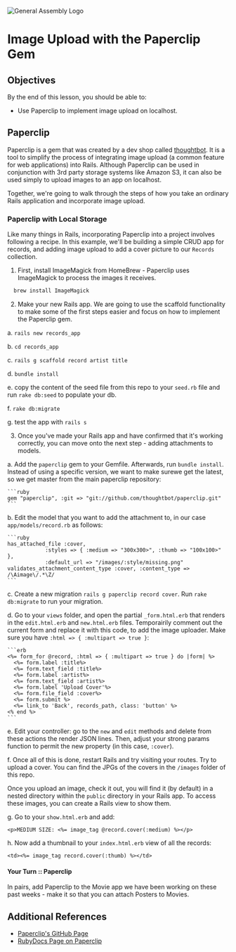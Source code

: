 ![General Assembly Logo](http://i.imgur.com/ke8USTq.png)

# Image Upload with the Paperclip Gem

## Objectives

By the end of this lesson, you should be able to:

- Use Paperclip to implement image upload on localhost.

## Paperclip

Paperclip is a gem that was created by a dev shop called [thoughtbot](https://thoughtbot.com/).
It is a tool to simplify the process of integrating image upload (a common feature for web applications) into Rails. Although Paperclip can be used in conjunction with 3rd party storage systems like Amazon S3, it can also be used simply to upload images to an app on localhost.

Together, we're going to walk through the steps of how you take an ordinary Rails application and incorporate image upload.

### Paperclip with Local Storage

Like many things in Rails, incorporating Paperclip into a project involves following a recipe.
In this example, we'll be building a simple CRUD app for records, and adding image upload to add a cover picture to our `Records` collection.

1. First, install ImageMagick from HomeBrew - Paperclip uses ImageMagick to process the images it receives.

  ```bash
    brew install ImageMagick
  ```

2. Make your new Rails app. We are going to use the scaffold functionality to make some of the first steps easier and focus on how to implement the Paperclip gem.

  a. `rails new records_app`

  b. `cd records_app`

  c. `rails g scaffold record artist title`

  d. `bundle install`

  e. copy the content of the seed file from this repo to your `seed.rb` file and run `rake db:seed` to populate your db.

  f. `rake db:migrate`

  g. test the app with `rails s`

3. Once you've made your Rails app and have confirmed that it's working correctly, you can move onto the next step - adding attachments to models.

  a. Add the `paperclip` gem to your Gemfile. Afterwards, run `bundle install`. Instead of using a specific version, we want to make surewe get the latest, so we get master from the main paperclip repository:

    ```ruby
    gem "paperclip", :git => "git://github.com/thoughtbot/paperclip.git"
    ```

  b. Edit the model that you want to add the attachment to, in our case `app/models/record.rb` as follows:

    ```ruby
    has_attached_file :cover,
                :styles => { :medium => "300x300>", :thumb => "100x100>" },
                :default_url => "/images/:style/missing.png"
    validates_attachment_content_type :cover, :content_type => /\Aimage\/.*\Z/
    ```

  c. Create a new migration `rails g paperclip record cover`.
  Run `rake db:migrate` to run your migration.

  d. Go to your `views` folder, and open the partial `_form.html.erb` that renders in the `edit.html.erb` and `new.html.erb` files.
  Temporairily comment out the current form and replace it with this code, to add the image uploader. Make sure you have `:html => { :multipart => true }`:

    ```erb
    <%= form_for @record, :html => { :multipart => true } do |form| %>
      <%= form.label :title%>
      <%= form.text_field :title%>
      <%= form.label :artist%>
      <%= form.text_field :artist%>
      <%= form.label 'Upload Cover'%>
      <%= form.file_field :cover%>
      <%= form.submit %>
      <%= link_to 'Back', records_path, class: 'button' %>
    <% end %>
    ```

  e. Edit your controller: go to the `new` and `edit` methods and delete from these actions the render JSON lines. Then, adjust your strong params function to permit the new property (in this case, `:cover`).

  f. Once all of this is done, restart Rails and try visiting your routes.
  Try to upload a cover. You can find the JPGs of the covers in the `/images` folder of this repo.

  Once you upload an image, check it out, you will find it (by default) in a nested directory within the `public` directory in your Rails app. To access these images, you can create a Rails view to show them.

  g. Go to your `show.html.erb` and add:

  ```erb
  <p>MEDIUM SIZE: <%= image_tag @record.cover(:medium) %></p>
  ```

  h. Now add a thumbnail to your `index.html.erb` view of all the records:

  ```erb
  <td><%= image_tag record.cover(:thumb) %></td>
  ```

#### Your Turn :: Paperclip

In pairs, add Paperclip to the Movie app we have been working on these past weeks - make it so that you can attach Posters to Movies.

## Additional References
- [Paperclip's GitHub Page](https://github.com/thoughtbot/paperclip)
- [RubyDocs Page on Paperclip](http://www.rubydoc.info/gems/paperclip/Paperclip)
